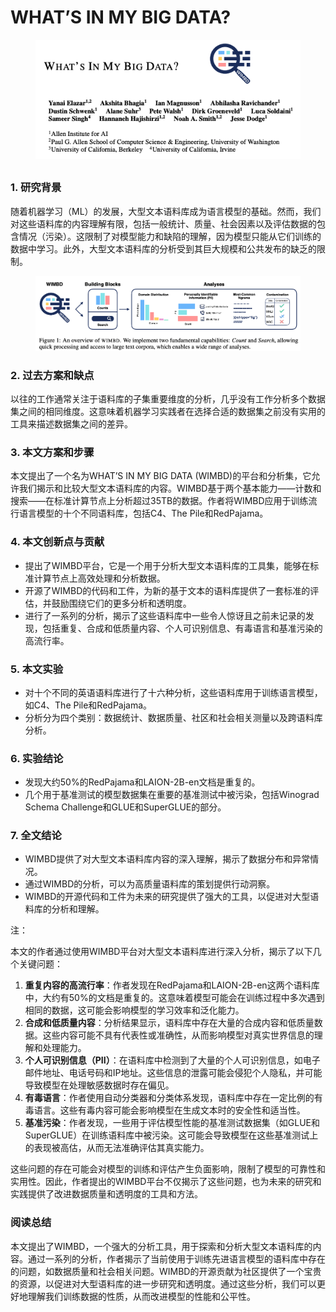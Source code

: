 # WHAT’S IN MY BIG DATA?

<figure><img src="../.gitbook/assets/image (16) (1).png" alt=""><figcaption></figcaption></figure>

##

### 1. 研究背景

随着机器学习（ML）的发展，大型文本语料库成为语言模型的基础。然而，我们对这些语料库的内容理解有限，包括一般统计、质量、社会因素以及评估数据的包含情况（污染）。这限制了对模型能力和缺陷的理解，因为模型只能从它们训练的数据中学习。此外，大型文本语料库的分析受到其巨大规模和公共发布的缺乏的限制。

<figure><img src="../.gitbook/assets/image (1) (1) (1) (1) (1) (1) (1) (1) (1).png" alt=""><figcaption></figcaption></figure>

### 2. 过去方案和缺点

以往的工作通常关注于语料库的子集重要维度的分析，几乎没有工作分析多个数据集之间的相同维度。这意味着机器学习实践者在选择合适的数据集之前没有实用的工具来描述数据集之间的差异。

### 3. 本文方案和步骤

本文提出了一个名为WHAT’S IN MY BIG DATA (WIMBD)的平台和分析集，它允许我们揭示和比较大型文本语料库的内容。WIMBD基于两个基本能力——计数和搜索——在标准计算节点上分析超过35TB的数据。作者将WIMBD应用于训练流行语言模型的十个不同语料库，包括C4、The Pile和RedPajama。

### 4. 本文创新点与贡献

* 提出了WIMBD平台，它是一个用于分析大型文本语料库的工具集，能够在标准计算节点上高效处理和分析数据。
* 开源了WIMBD的代码和工件，为新的基于文本的语料库提供了一套标准的评估，并鼓励围绕它们的更多分析和透明度。
* 进行了一系列的分析，揭示了这些语料库中一些令人惊讶且之前未记录的发现，包括重复、合成和低质量内容、个人可识别信息、有毒语言和基准污染的高流行率。

### 5. 本文实验

* 对十个不同的英语语料库进行了十六种分析，这些语料库用于训练语言模型，如C4、The Pile和RedPajama。
* 分析分为四个类别：数据统计、数据质量、社区和社会相关测量以及跨语料库分析。

### 6. 实验结论

* 发现大约50%的RedPajama和LAION-2B-en文档是重复的。
* 几个用于基准测试的模型数据集在重要的基准测试中被污染，包括Winograd Schema Challenge和GLUE和SuperGLUE的部分。

### 7. 全文结论

* WIMBD提供了对大型文本语料库内容的深入理解，揭示了数据分布和异常情况。
* 通过WIMBD的分析，可以为高质量语料库的策划提供行动洞察。
* WIMBD的开源代码和工件为未来的研究提供了强大的工具，以促进对大型语料库的分析和理解。



注：

本文的作者通过使用WIMBD平台对大型文本语料库进行深入分析，揭示了以下几个关键问题：

1. **重复内容的高流行率**：作者发现在RedPajama和LAION-2B-en这两个语料库中，大约有50%的文档是重复的。这意味着模型可能会在训练过程中多次遇到相同的数据，这可能会影响模型的学习效率和泛化能力。
2. **合成和低质量内容**：分析结果显示，语料库中存在大量的合成内容和低质量数据。这些内容可能不具有代表性或准确性，从而影响模型对真实世界信息的理解和处理能力。
3. **个人可识别信息（PII）**：在语料库中检测到了大量的个人可识别信息，如电子邮件地址、电话号码和IP地址。这些信息的泄露可能会侵犯个人隐私，并可能导致模型在处理敏感数据时存在偏见。
4. **有毒语言**：作者使用自动分类器和分类体系发现，语料库中存在一定比例的有毒语言。这些有毒内容可能会影响模型在生成文本时的安全性和适当性。
5. **基准污染**：作者发现，一些用于评估模型性能的基准测试数据集（如GLUE和SuperGLUE）在训练语料库中被污染。这可能会导致模型在这些基准测试上的表现被高估，从而无法准确评估其真实能力。

这些问题的存在可能会对模型的训练和评估产生负面影响，限制了模型的可靠性和实用性。因此，作者提出的WIMBD平台不仅揭示了这些问题，也为未来的研究和实践提供了改进数据质量和透明度的工具和方法。



### 阅读总结

本文提出了WIMBD，一个强大的分析工具，用于探索和分析大型文本语料库的内容。通过一系列的分析，作者揭示了当前使用于训练先进语言模型的语料库中存在的问题，如数据质量和社会相关问题。WIMBD的开源贡献为社区提供了一个宝贵的资源，以促进对大型语料库的进一步研究和透明度。通过这些分析，我们可以更好地理解我们训练数据的性质，从而改进模型的性能和公平性。
